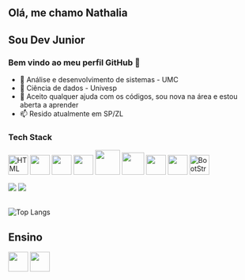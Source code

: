 
## Olá, me chamo Nathalia
## Sou Dev Junior
### Bem vindo ao meu perfil GitHub 👋

- 🔭 Análise e desenvolvimento de sistemas - UMC 
- 🔭 Ciência de dados - Univesp
- 🤔 Aceito qualquer ajuda com os códigos, sou nova na área e estou aberta a aprender
- 📫 Resido atualmente em SP/ZL

### Tech Stack

 <img alt='HTML' src='https://cdn.jsdelivr.net/gh/devicons/devicon/icons/html5/html5-original.svg'  width="40" /> <img src="https://cdn.jsdelivr.net/gh/devicons/devicon/icons/css3/css3-original.svg" width="40" /> <img src="https://cdn.jsdelivr.net/gh/devicons/devicon/icons/javascript/javascript-plain.svg" width="40" height="40" />    <img src="https://cdn.jsdelivr.net/gh/devicons/devicon/icons/python/python-original-wordmark.svg" width="40" height="40"/> <img src="https://cdn.jsdelivr.net/gh/devicons/devicon/icons/mysql/mysql-plain-wordmark.svg" width='50' height='50'/> <img src="https://cdn.jsdelivr.net/gh/devicons/devicon/icons/php/php-original.svg" width="45" height="45"/> <img src='https://cdn.discordapp.com/attachments/766448259492478985/1149534866405335191/Git-Icon-1788C.png' width='40' height='40'/> <img src='https://cdn.discordapp.com/attachments/766448259492478985/1149534409939230730/1200px-Microsoft_Excel_2013-2019_logo.png' width='40' height='40'/> <img src='https://cdn.discordapp.com/attachments/766448259492478985/1149535638849343528/602px-Bootstrap_logo.png' alt='BootStrap' width='40' height='40'/>

          




<div>
<a href = "mailto:nathaliasmiranda@outlook.com.br"><img src="https://img.shields.io/badge/-Outlook-%230077B5?style=for-the-badge&logo=microsoftoutlook&logoColor=white" target="_blank"></a>
<a href="https://www.linkedin.com/in/nathalia-miranda-b81163208/" target="_blank"><img src="https://img.shields.io/badge/-LinkedIn-%230077B5?style=for-the-badge&logo=linkedin&logoColor=white" target="_blank"></a>   
</div>

 <br>

![Top Langs](https://github-readme-stats.vercel.app/api/top-langs/?username=Nathaliasmiranda&hide=javascript,css,scss,html&theme=tokyonight)









## Ensino

<a href='https://www.umc.br'><img src="https://cdn.discordapp.com/attachments/766448259492478985/1149472415437553714/8DELIBVjGh75QAAAAASUVORK5CYII.png" width="40px"></a>
<a href='https://www.univesp.br'><img src="https://upload.wikimedia.org/wikipedia/pt/6/6f/Logo_univesp.png" width="40px"></a>
